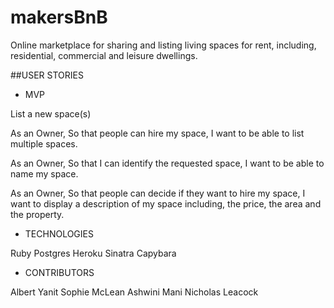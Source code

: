 # makersBnB

Online marketplace for sharing and listing living spaces for rent, including, residential, commercial and leisure dwellings.

##USER STORIES

- MVP

List a new space(s)

As an Owner,
So that people can hire my space,
I want to be able to list multiple spaces.

As an Owner,
So that I can identify the requested space,
I want to be able to name my space.

As an Owner,
So that people can decide if they want to hire my space,
I want to display a description of my space including,
the price, the area and the property.


- TECHNOLOGIES

Ruby
Postgres
Heroku
Sinatra
Capybara

- CONTRIBUTORS

Albert Yanit
Sophie McLean
Ashwini Mani
Nicholas Leacock

